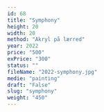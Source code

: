 ```yaml
---
id: 68
title: "Symphony"
height: 20
width: 20
method: "Akryl på lærred"
year: 2022
price: "500"
exPrice: "300"
status: ""
fileName: "2022-symphony.jpg"
medie: "painting"
draft: "False"
slug: "symphony"
weight: "450"
---
```

